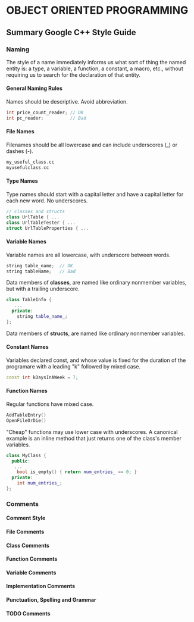 # OBJECT ORIENTED PROGRAMMING
## Summary Google C++ Style Guide

### Naming
The style of a name immediately informs us what sort of thing the named entity is: a type, a variable, a function, a constant, a macro, etc., without requiring us to search for the declaration of that entity.

#### General Naming Rules
Names should be descriptive. Avoid abbreviation.
```C++
int price_count_reader; // OK
int pc_reader; 			// Bad
```

#### File Names 
Filenames should be all lowercase and can include underscores (_) or dashes (-).
```C++
my_useful_class.cc
myusefulclass.cc
```

#### Type Names
Type names should start with a capital letter and have a capital letter for each new word. No underscores.
```C++
// classes and structs
class UrlTable { ...
class UrlTableTester { ...
struct UrlTableProperties { ...
```

#### Variable Names
Variable names are all lowercase, with underscore between words.
```C++
string table_name;  // OK
string tableName;   // Bad
```
Data members of **classes**, are named like ordinary nonmember variables, but with a trailing underscore.
```C++  
class TableInfo {
   ...
  private:
    string table_name_;
};
```
Data members of **structs**, are named like ordinary nonmember variables.

#### Constant Names
Variables declared const, and whose value is fixed for the duration of the programare with a leading "k" followed by mixed case.
```C++
const int kDaysInAWeek = 7;
```

#### Function Names
Regular functions have mixed case.
```C++
AddTableEntry()
OpenFileOrDie()
```
"Cheap" functions may use lower case with underscores. A canonical example is an inline method that just returns one of the class's member variables.
```C++
class MyClass {
  public:
   ...
    bool is_empty() { return num_entries_ == 0; }
  private:
    int num_entries_;
};
```

### Comments

#### Comment Style

#### File Comments

#### Class Comments

#### Function Comments

#### Variable Comments

#### Implementation Comments

#### Punctuation, Spelling and Grammar

#### TODO Comments
